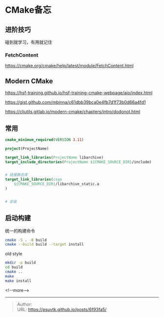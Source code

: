 # CMake备忘




## 进阶技巧

碰到就学习，有用就记住 

### FetchContent

https://cmake.org/cmake/help/latest/module/FetchContent.html




## Modern CMake

https://hsf-training.github.io/hsf-training-cmake-webpage/aio/index.html

https://gist.github.com/mbinna/c61dbb39bca0e4fb7d1f73b0d66a4fd1


https://cliutils.gitlab.io/modern-cmake/chapters/intro/dodonot.html



## 常用

```cmake
cmake_minimum_required(VERSION 3.11)

project(ProjectName)

target_link_libraries(ProjectName libarchive)
target_include_directories(ProjectName ${CMAKE_SOURCE_DIR}/include)


# 链接静态库
target_link_libraries(csgo
    ${CMAKE_SOURCE_DIR}/libarchive_static.a
)


# 安装


```


## 启动构建

统一的构建命令
```bash
cmake -S . -B build
cmake --build build --target install
```

old style
```bash
mkdir -p build 
cd build
cmake ..
make 
make install 
```


&lt;!--more--&gt;


---

> Author:   
> URL: https://psuvtk.github.io/posts/6f93fa5/  

